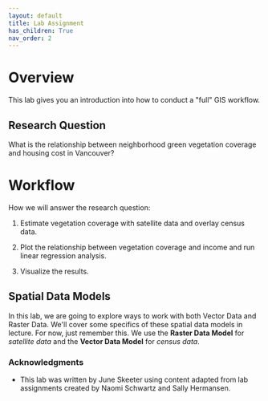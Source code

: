 ```yaml
---
layout: default
title: Lab Assignment
has_children: True
nav_order: 2
---
```


# Overview

This lab gives you an introduction into how to conduct a "full" GIS workflow.

## Research Question

What is the relationship between neighborhood green vegetation coverage and housing cost in Vancouver?


# Workflow

How we will answer the research question:

1) Estimate vegetation coverage with satellite data and overlay census data.

2) Plot the relationship between vegetation coverage and income and run linear regression analysis.

3) Visualize the results.

## Spatial Data Models

In this lab, we are going to explore ways to work with both Vector Data and Raster Data.  We'll cover some specifics of these spatial data models in lecture.  For now, just remember this.  We use the **Raster Data Model** for *satellite data* and the **Vector Data Model** for *census data*.

<!-- 
<iframe width="560" height="315" src="https://www.youtube.com/embed/yApif5mwUlw" title="YouTube video player" frameborder="0" allow="accelerometer; autoplay; clipboard-write; encrypted-media; gyroscope; picture-in-picture" allowfullscreen></iframe>

 -->


### Acknowledgments

- This lab was written by June Skeeter using content adapted from lab assignments created by Naomi Schwartz and Sally Hermansen. 
